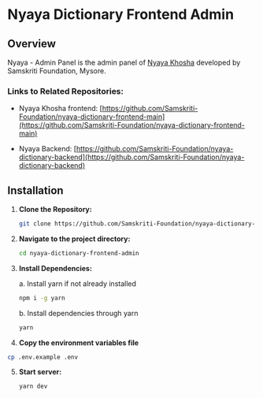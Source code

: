 # Nyaya Dictionary Frontend Admin

## Overview

Nyaya - Admin Panel is the admin panel of [Nyaya Khosha](https://github.com/Samskriti-Foundation/nyaya-dictionary-frontend-main) developed by Samskriti Foundation, Mysore.

### Links to Related Repositories:

- Nyaya Khosha frontend: [https://github.com/Samskriti-Foundation/nyaya-dictionary-frontend-main](https://github.com/Samskriti-Foundation/nyaya-dictionary-frontend-main)
  
- Nyaya Backend: [https://github.com/Samskriti-Foundation/nyaya-dictionary-backend](https://github.com/Samskriti-Foundation/nyaya-dictionary-backend)

## Installation

1. **Clone the Repository:**

   ```bash
   git clone https://github.com/Samskriti-Foundation/nyaya-dictionary-frontend-admin.git
   ```
   
2. **Navigate to the project directory:**
  
    ```bash
    cd nyaya-dictionary-frontend-admin
    ```

3. **Install Dependencies:**
   
    a. Install yarn if not already installed

    ```bash
    npm i -g yarn
    ```
    
    b. Install dependencies through yarn

   ```bash
   yarn
   ```

4. **Copy the environment variables file**
```bash
cp .env.example .env
```

5. **Start server:**

   ```bash
   yarn dev
   ```
